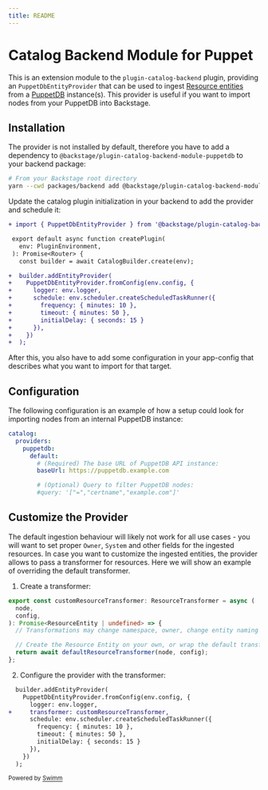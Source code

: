 ```yaml
---
title: README
---
```

# Catalog Backend Module for Puppet

This is an extension module to the `plugin-catalog-backend` plugin, providing an `PuppetDbEntityProvider` that can be used to ingest [Resource entities](https://backstage.io/docs/features/software-catalog/descriptor-format#kind-resource) from a [PuppetDB](https://www.puppet.com/docs/puppet/6/puppetdb_overview.html) instance(s). This provider is useful if you want to import nodes from your PuppetDB into Backstage.

## Installation

The provider is not installed by default, therefore you have to add a dependency to `@backstage/plugin-catalog-backend-module-puppetdb` to your backend package:

```bash
# From your Backstage root directory
yarn --cwd packages/backend add @backstage/plugin-catalog-backend-module-puppetdb
```

Update the catalog plugin initialization in your backend to add the provider and schedule it:

```diff
+ import { PuppetDbEntityProvider } from '@backstage/plugin-catalog-backend-module-puppetdb';

 export default async function createPlugin(
   env: PluginEnvironment,
 ): Promise<Router> {
   const builder = await CatalogBuilder.create(env);

+  builder.addEntityProvider(
+    PuppetDbEntityProvider.fromConfig(env.config, {
+      logger: env.logger,
+      schedule: env.scheduler.createScheduledTaskRunner({
+        frequency: { minutes: 10 },
+        timeout: { minutes: 50 },
+        initialDelay: { seconds: 15 }
+      }),
+    })
+  );
```

After this, you also have to add some configuration in your app-config that describes what you want to import for that target.

## Configuration

The following configuration is an example of how a setup could look for importing nodes from an internal PuppetDB instance:

```yaml
catalog:
  providers:
    puppetdb:
      default:
        # (Required) The base URL of PuppetDB API instance:
        baseUrl: https://puppetdb.example.com

        # (Optional) Query to filter PuppetDB nodes:
        #query: '["=","certname","example.com"]'
```

## Customize the Provider

The default ingestion behaviour will likely not work for all use cases - you will want to set proper `Owner`, `System` and other fields for the ingested resources. In case you want to customize the ingested entities, the provider allows to pass a transformer for resources. Here we will show an example of overriding the default transformer.

1. Create a transformer:

```ts
export const customResourceTransformer: ResourceTransformer = async (
  node,
  config,
): Promise<ResourceEntity | undefined> => {
  // Transformations may change namespace, owner, change entity naming pattern, add labels, annotations, etc.

  // Create the Resource Entity on your own, or wrap the default transformer
  return await defaultResourceTransformer(node, config);
};
```

2. Configure the provider with the transformer:

```diff
  builder.addEntityProvider(
    PuppetDbEntityProvider.fromConfig(env.config, {
      logger: env.logger,
+     transformer: customResourceTransformer,
      schedule: env.scheduler.createScheduledTaskRunner({
        frequency: { minutes: 10 },
        timeout: { minutes: 50 },
        initialDelay: { seconds: 15 }
      }),
    })
  );
```

<SwmMeta version="3.0.0"><sup>Powered by [Swimm](https://app.swimm.io/)</sup></SwmMeta>
